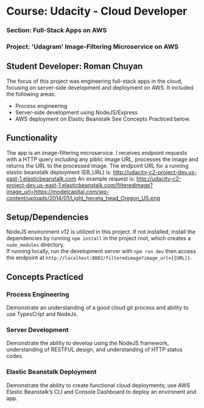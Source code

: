 # Course: Udacity - Cloud Developer
### Section: Full-Stack Apps on AWS
### Project: 'Udagram' Image-Filtering Microservice on AWS

## Student Developer: Roman Chuyan
The focus of this project was engineering full-stack apps in the cloud, focusing on server-side development and deployment on AWS. It included the following areas:
- Process engineering
- Server-side development using NodeJS/Express
- AWS deployment on Elastic Beanstalk
See Concepts Practiced below.

## Functionality
The app is an image-filtering microservice. I receives endpoint requests with a HTTP query including any piblic image URL, processes the image and returns the URL to the processed image.
The endpoint URL for a running elastic beanstalk deployment (EB_URL) is: http://udacity-c2-project-dev.us-east-1.elasticbeanstalk.com
An example request is: http://udacity-c2-project-dev.us-east-1.elasticbeanstalk.com/filteredimage?image_url=https://modelcapital.com/wp-content/uploads/2014/01/Light_heceta_head_Oregon_US.png

## Setup/Dependencies
NodeJS environment v12 is utilized in this project. If not installed, install the dependencies by running `npm install` in the project root, which creates a `node_modules` directory.  
If running locally, run the development server with `npm run dev` then access the endpoint at `http://localhost:8082/filteredimage?image_url={{URL}}`.

## Concepts Practiced

### Process Engineering
Demonstrate an understanding of a good cloud git process and ability to use TypesCript and NodeJs.

### Server Development
Demonstrate the ability to develop using the NodeJS framework, understanding of RESTFUL design, and understanding of HTTP status codes.

### Elastic Beanstalk Deployment
Demonstrate the ability to create functional cloud deployments; use AWS Elastic Beanstalk’s CLI and Console Dashboard to deploy an environent and app.